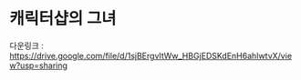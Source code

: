 # 캐릭터샵의 그녀
다운링크 : https://drive.google.com/file/d/1sjBErgvItWw_HBGjEDSKdEnH6ahIwtvX/view?usp=sharing
